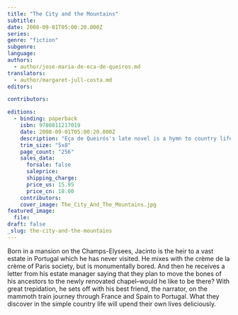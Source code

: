 ```yaml
---
title: "The City and the Mountains"
subtitle:
date: 2008-09-01T05:00:20.000Z
series:
genre: "fiction"
subgenre:
language:
authors:
  - author/jose-maria-de-eca-de-queiros.md
translators:
  - author/margaret-jull-costa.md
editors:

contributors:

editions:
  - binding: paperback
    isbn: 9780811217019
    date: 2008-09-01T05:00:20.000Z
    description: "Eça de Queirós's late novel is a hymn to country life: The City and The Mountains satirizes the emptiness of city life and of modernity itself. Wonderfully funny, it bubbles with joie de vivre. "
    trim_size: "5x8"
    page_count: "256"
    sales_data:
      forsale: false
      saleprice:
      shipping_charge:
      price_us: 15.95
      price_cn: 18.00
    contributors:
    cover_image: The_City_And_The_Mountains.jpg
featured_image:
  file:
draft: false
_slug: the-city-and-the-mountains
---
```


Born in a mansion on the Champs-Elysees, Jacinto is the heir to a vast estate in Portugal which he has never visited. He mixes with the crème de la crème of Paris society, but is monumentally bored. And then he receives a letter from his estate manager saying that they plan to move the bones of his ancestors to the newly renovated chapel–would he like to be there? With great trepidation, he sets off with his best friend, the narrator, on the mammoth train journey through France and Spain to Portugal. What they discover in the simple country life will upend their own lives deliciously.

